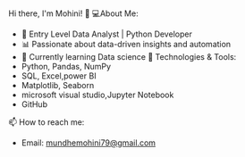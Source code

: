 Hi there, I'm Mohini! 👋
💻About Me:
   - 💼 Entry Level Data Analyst | Python Developer
   - 📊 Passionate about data-driven insights and automation
   - 🌱 Currently learning Data science
🔧 Technologies & Tools:
   - Python, Pandas, NumPy
   - SQL, Excel,power BI
   - Matplotlib, Seaborn
   - microsoft visual studio,Jupyter Notebook
   - GitHub

📫 How to reach me:
- Email: mundhemohini79@gmail.com
